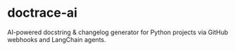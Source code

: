 # doctrace-ai
AI-powered docstring &amp; changelog generator for Python projects via GitHub webhooks and LangChain agents.
